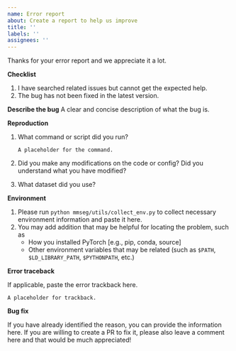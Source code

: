 ```yaml
---
name: Error report
about: Create a report to help us improve
title: ''
labels: ''
assignees: ''
---
```


Thanks for your error report and we appreciate it a lot.

**Checklist**

1. I have searched related issues but cannot get the expected help.
2. The bug has not been fixed in the latest version.

**Describe the bug**
A clear and concise description of what the bug is.

**Reproduction**

1. What command or script did you run?

   ```none
   A placeholder for the command.
   ```

2. Did you make any modifications on the code or config? Did you understand what you have modified?

3. What dataset did you use?

**Environment**

1. Please run `python mmseg/utils/collect_env.py` to collect necessary environment information and paste it here.
2. You may add addition that may be helpful for locating the problem, such as
   - How you installed PyTorch \[e.g., pip, conda, source\]
   - Other environment variables that may be related (such as `$PATH`, `$LD_LIBRARY_PATH`, `$PYTHONPATH`, etc.)

**Error traceback**

If applicable, paste the error trackback here.

```none
A placeholder for trackback.
```

**Bug fix**

If you have already identified the reason, you can provide the information here. If you are willing to create a PR to fix it, please also leave a comment here and that would be much appreciated!
